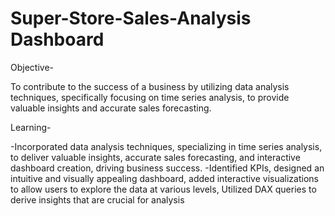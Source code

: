 # Super-Store-Sales-Analysis Dashboard
Objective-

To contribute to the success of a business by utilizing data analysis techniques, specifically focusing on time series analysis, to provide valuable insights and accurate sales forecasting.

Learning-

-Incorporated data analysis techniques, specializing in time series analysis, to deliver valuable insights, accurate sales forecasting, and interactive dashboard creation, driving business success. 
-Identified KPIs, designed an intuitive and visually appealing dashboard, added interactive visualizations to allow users to explore the data at various levels, Utilized DAX queries to derive insights that are crucial for analysis
